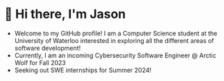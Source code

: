 # 👋 Hi there, I'm Jason

- Welcome to my GitHub profile! I am a Computer Science student at the University of Waterloo interested in exploring all the different areas of software development!
- Currently, I am an incoming Cybersecurity Software Engineer @ Arctic Wolf for Fall 2023
- Seeking out SWE internships for Summer 2024!
